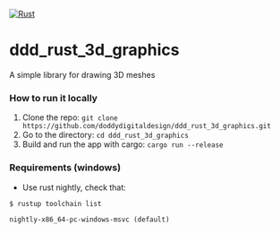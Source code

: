 [![Rust](https://github.com/doddydigitaldesign/ddd_rust_3d_graphics/workflows/Rust/badge.svg)](https://github.com/doddydigitaldesign/ddd_rust_3d_graphics/actions)

# ddd_rust_3d_graphics
A simple library for drawing 3D meshes 

### How to run it locally
1. Clone the repo: ```git clone https://github.com/doddydigitaldesign/ddd_rust_3d_graphics.git```
2. Go to the directory: ```cd ddd_rust_3d_graphics```
3. Build and run the app with cargo: ```cargo run --release```

### Requirements (windows)
- Use rust nightly, check that: 
```
$ rustup toolchain list

nightly-x86_64-pc-windows-msvc (default)
```
